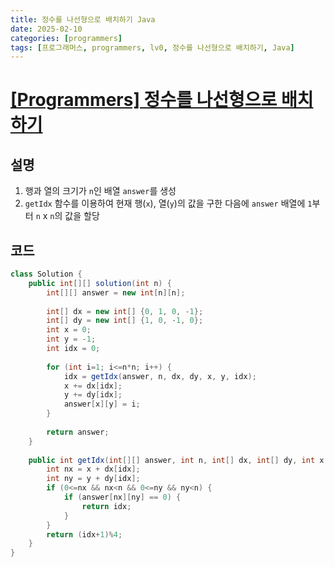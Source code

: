```yaml
---
title: 정수를 나선형으로 배치하기 Java
date: 2025-02-10
categories: [programmers]
tags: [프로그래머스, programmers, lv0, 정수를 나선형으로 배치하기, Java]    
---
```


# [[Programmers] 정수를 나선형으로 배치하기](https://school.programmers.co.kr/learn/courses/30/lessons/181832)
## 설명
1. 행과 열의 크기가 `n`인 배열 `answer`를 생성
2. `getIdx` 함수를 이용하여 현재 행(`x`), 열(`y`)의 값을 구한 다음에 `answer` 배열에 `1`부터 `n` x `n`의 값을 할당

## 코드
```java
class Solution {
    public int[][] solution(int n) {
        int[][] answer = new int[n][n];
        
        int[] dx = new int[] {0, 1, 0, -1};
        int[] dy = new int[] {1, 0, -1, 0};
        int x = 0;
        int y = -1;
        int idx = 0;
        
        for (int i=1; i<=n*n; i++) {
            idx = getIdx(answer, n, dx, dy, x, y, idx);
            x += dx[idx];
            y += dy[idx];
            answer[x][y] = i;
        }
        
        return answer;
    }
    
    public int getIdx(int[][] answer, int n, int[] dx, int[] dy, int x, int y, int idx) {
        int nx = x + dx[idx];
        int ny = y + dy[idx];
        if (0<=nx && nx<n && 0<=ny && ny<n) {
            if (answer[nx][ny] == 0) {
                return idx;
            }
        }
        return (idx+1)%4;
    }
}
```